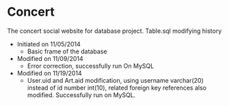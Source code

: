 Concert
========

The concert social website for database project.
Table.sql modifying history
* Initiated on 11/05/2014 
  * Basic frame of the database
* Modified on 11/09/2014 
  * Error correction, successfully run On MySQL
* Modified on 11/19/2014
  * User.uid and Art.aid modification, using username varchar(20) instead of id number int(10), related foreign key references also modified. Successfully run on MySQL.
